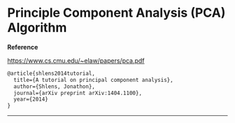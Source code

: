 # Principle Component Analysis (PCA) Algorithm

**Reference**

https://www.cs.cmu.edu/~elaw/papers/pca.pdf

~~~  Latex
@article{shlens2014tutorial,
  title={A tutorial on principal component analysis},
  author={Shlens, Jonathon},
  journal={arXiv preprint arXiv:1404.1100},
  year={2014}
}
~~~

---


